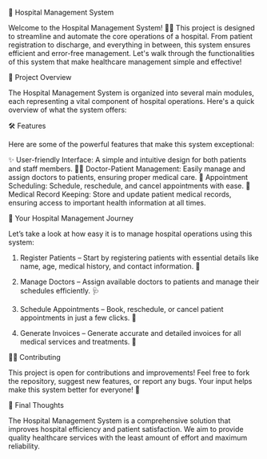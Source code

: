 🏥 Hospital Management System

Welcome to the Hospital Management System! 💉🏥 This project is designed to streamline and automate the core operations of a hospital. From patient registration to discharge, and everything in between, this system ensures efficient and error-free management. Let's walk through the functionalities of this system that make healthcare management simple and effective!

🚀 Project Overview

The Hospital Management System is organized into several main modules, each representing a vital component of hospital operations. Here's a quick overview of what the system offers:

🛠 Features

Here are some of the powerful features that make this system exceptional:

✨ User-friendly Interface: A simple and intuitive design for both patients and staff members. 👨‍⚕ Doctor-Patient Management: Easily manage and assign doctors to patients, ensuring proper medical care. 📅 Appointment Scheduling: Schedule, reschedule, and cancel appointments with ease. 💊 Medical Record Keeping: Store and update patient medical records, ensuring access to important health information at all times. 

🏥 Your Hospital Management Journey

Let’s take a look at how easy it is to manage hospital operations using this system:

1. Register Patients – Start by registering patients with essential details like name, age, medical history, and contact information. 📝


2. Manage Doctors – Assign available doctors to patients and manage their schedules efficiently. 🩺


3. Schedule Appointments – Book, reschedule, or cancel patient appointments in just a few clicks. 📅


4. Generate Invoices – Generate accurate and detailed invoices for all medical services and treatments. 💊



👨‍💻 Contributing

This project is open for contributions and improvements! Feel free to fork the repository, suggest new features, or report any bugs. Your input helps make this system better for everyone! 🚀

🌟 Final Thoughts

The Hospital Management System is a comprehensive solution that improves hospital efficiency and patient satisfaction. We aim to provide quality healthcare services with the least amount of effort and maximum reliability.
